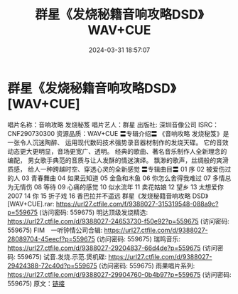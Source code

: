 ﻿---
title: 群星《发烧秘籍音响攻略DSD》WAV+CUE
date: 2024-03-31 18:57:07
categories: 试音碟、非卖品、发烧碟
tags: 华语中文
---
# 群星《发烧秘籍音响攻略DSD》[WAV+CUE]

唱片名称：音响攻略 发烧秘笈
唱片艺人：群星
出版社: 深圳音像公司
ISRC：CNF290730300
资源品质：WAV+CUE
〓专辑介绍〓
《音响攻略 发烧秘笈》是一张令人沉迷陶醉、
运用现代数码技术强势录音器材制作的发烧天碟。
它的音效动态更大更明显，音场更宽广、透明。
经典的歌曲、著名音乐制作人全新理念的编配，
男女歌手典范的音质与让人发酥的情迷演绎。
飘渺的歌声，丝绸般的爽滑质感，
给人一种跨越时空、穿透心灵的全新感觉
〓专辑曲目〓
01 序
02 被爱伤过的人
03 青春舞曲
04 如果云知道
05 金鱼和木鱼
06 你怎么舍得我难过
07 多情总为无情伤
08 等待
09 心痛的感觉
10 似水流年
11 卖花姑娘
12 望乡
13 太想爱你2007
14 你
15 折子戏
16 香巴拉并不遥远
群星《发烧秘籍音响攻略 DSD》[WAV+CUE].rar: https://url27.ctfile.com/f/9388027-315319548-088a9c?p=559675
(访问密码: 559675)
明达顶级发烧精选: https://url27.ctfile.com/d/9388027-24653730-f50e92?p=559675
(访问密码: 559675)
FIM　一听钟情公司合辑: https://url27.ctfile.com/d/9388027-28089704-45eecf?p=559675
(访问密码: 559675)
瑞鸣音乐: https://url27.ctfile.com/d/9388027-29204837-66d4de?p=559675
(访问密码: 559675)
试音.发烧.示范.煲机碟: https://url27.ctfile.com/d/9388027-29424388-72c40d?p=559675
(访问密码: 559675)
雨果唱片系列: https://url27.ctfile.com/d/9388027-29904760-0b4b97?p=559675
(访问密码: 559675)
原文：[链接](https://blog.sina.com.cn/s/blog_1647c7e76010314xf.html)